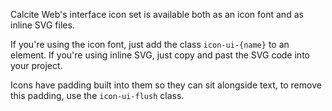 Calcite Web's interface icon set is available both as an icon font and as inline SVG files.

If you're using the icon font, just add the class `icon-ui-{name}` to an element. If you're using inline SVG, just copy and past the SVG code into your project.

Icons have padding built into them so they can sit alongside text, to remove this padding, use the `icon-ui-flush` class.
